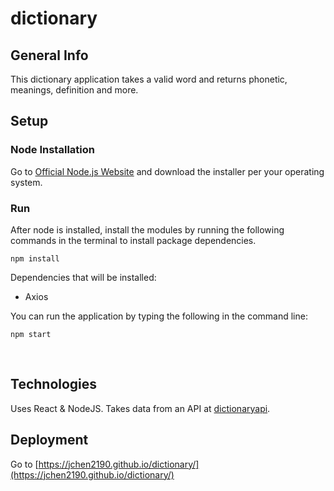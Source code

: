 # dictionary

## General Info
This dictionary application takes a valid word and returns phonetic, meanings, definition and more.

## Setup

### Node Installation
Go to [Official Node.js Website](https://nodejs.org) and download the installer per your operating system.

### Run
After node is installed, install the modules by running the following commands in the terminal to install package dependencies.
```
npm install
```

Dependencies that will be installed:<br>
- Axios

You can run the application by typing the following in the command line:
```
npm start
```
<br>

## Technologies
Uses React & NodeJS. Takes data from an API at [dictionaryapi](https://dictionaryapi.dev/).

## Deployment
Go to [https://jchen2190.github.io/dictionary/](https://jchen2190.github.io/dictionary/)